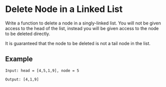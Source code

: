 # Delete Node in a Linked List

Write a function to delete a node in a singly-linked list. You will not be given access to the head of the list, instead you will be given access to the node to be deleted directly.

It is guaranteed that the node to be deleted is not a tail node in the list.

## Example
```
Input: head = [4,5,1,9], node = 5

Output: [4,1,9]
```
